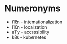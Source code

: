 # Numeronyms

- i18n - internationalization
- l10n - localization
- a11y - accessibility
- k8s - kubernetes
